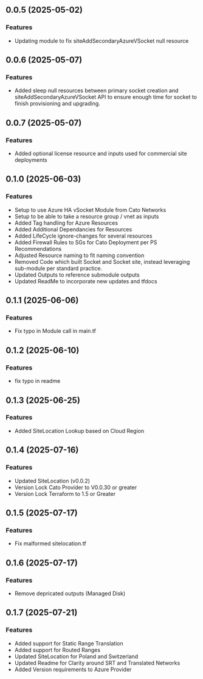 ## 0.0.5 (2025-05-02)

### Features
- Updating module to fix siteAddSecondaryAzureVSocket null resource

## 0.0.6 (2025-05-07)

### Features
- Added sleep null resources between primary socket creation and siteAddSecondaryAzureVSocket API to ensure enough time for socket to finish provisioning and upgrading.

## 0.0.7 (2025-05-07)

### Features
- Added optional license resource and inputs used for commercial site deployments

## 0.1.0 (2025-06-03)

### Features
- Setup to use Azure HA vSocket Module from Cato Networks 
- Setup to be able to take a resource group / vnet as inputs 
- Added Tag handling for Azure Resources 
- Added Additional Dependancies for Resources 
- Added LifeCycle ignore-changes for several resources 
- Added Firewall Rules to SGs for Cato Deployment per PS Recommendations 
- Adjusted Resource naming to fit naming convention 
- Removed Code which built Socket and Socket site, instead leveraging sub-module per standard practice. 
- Updated Outputs to reference submodule outputs 
- Updated ReadMe to incorporate new updates and tfdocs 

## 0.1.1 (2025-06-06)

### Features 
- Fix typo in Module call in main.tf

## 0.1.2 (2025-06-10)

### Features
- fix typo in readme

## 0.1.3 (2025-06-25)

### Features
- Added SiteLocation Lookup based on Cloud Region

## 0.1.4 (2025-07-16)

### Features 
 - Updated SiteLocation (v0.0.2)
 - Version Lock Cato Provider to V0.0.30 or greater
 - Version Lock Terraform to 1.5 or Greater

## 0.1.5 (2025-07-17)

### Features 
- Fix malformed sitelocation.tf

## 0.1.6 (2025-07-17)

### Features 
- Remove depricated outputs (Managed Disk)

## 0.1.7 (2025-07-21)

### Features
 - Added support for Static Range Translation
 - Added support for Routed Ranges 
 - Updated SiteLocation for Poland and Switzerland
 - Updated Readme for Clarity around SRT and Translated Networks 
 - Added Version requirements to Azure Provider